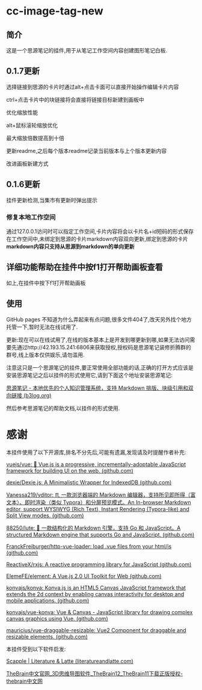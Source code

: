 # cc-image-tag-new

## 简介

这是一个思源笔记的挂件,用于从笔记工作空间内容创建图形笔记白板.

## 0.1.7更新

选择链接到思源的卡片时通过alt+点击卡面可以直接开始操作编辑卡片内容

ctrl+点击卡片中的块链接将会直接将链接目标新建到画板中

优化缩放性能

alt+鼠标滚轮缩放优化

最大缩放倍数提高到十倍

更新readme,之后每个版本readme记录当前版本与上个版本更新内容

改进画板新建方式

## 0.1.6更新

挂件更新检测,当集市有更新时弹出提示

### 修复本地工作空间

通过127.0.0.1访问时可以指定工作空间,卡片内容将会以卡片名+id短码的形式保存在工作空间中,未绑定到思源的卡片markdown内容双向更新,绑定到思源的卡片**markdown内容只支持从思源到markdown的单向更新**

## 详细功能帮助在挂件中按f1打开帮助画板查看

如上,在挂件中按下f1打开帮助画板

## 使用

GitHub pages 不知道为什么弄起来有点问题,很多文件404了,改天另外找个地方托管一下,暂时无法在线试用了.

更新:现在可以在线试用了,在线的版本基本上是开发到哪更新到哪,如果无法访问需要先通过http://42.193.15.241:6806来获取授权,授权码是思源笔记装修折腾群的群号,线上版本仅供娱乐,请勿滥用.

注意这只是一个思源笔记的挂件,要正常使用全部功能的话,正确的打开方式应该是安装思源笔记之后以挂件的形式使用它,请到下面这个地址安装思源笔记:

[思源笔记 - 本地优先的个人知识管理系统，支持 Markdown 排版、块级引用和双向链接 (b3log.org)](https://b3log.org/siyuan/)

然后参考思源笔记的帮助文档,以挂件的形式使用.

# 感谢

本挂件使用了以下开源库,排名不分先后,可能有遗漏,发现请及时提醒作者补充:

[vuejs/vue: 🖖 Vue.js is a progressive, incrementally-adoptable JavaScript framework for building UI on the web. (github.com)](https://github.com/vuejs/vue)

[dexie/Dexie.js: A Minimalistic Wrapper for IndexedDB (github.com)](https://github.com/dexie/Dexie.js)

[Vanessa219/vditor: ♏ 一款浏览器端的 Markdown 编辑器，支持所见即所得（富文本）、即时渲染（类似 Typora）和分屏预览模式。An In-browser Markdown editor, support WYSIWYG (Rich Text), Instant Rendering (Typora-like) and Split View modes. (github.com)](https://github.com/Vanessa219/vditor)

[88250/lute: 🎼 一款结构化的 Markdown 引擎，支持 Go 和 JavaScript。A structured Markdown engine that supports Go and JavaScript. (github.com)](https://github.com/88250/lute)

[FranckFreiburger/http-vue-loader: load .vue files from your html/js (github.com)](https://github.com/FranckFreiburger/http-vue-loader)

[ReactiveX/rxjs: A reactive programming library for JavaScript (github.com)](https://github.com/ReactiveX/rxjs)

[ElemeFE/element: A Vue.js 2.0 UI Toolkit for Web (github.com)](https://github.com/ElemeFE/element)

[konvajs/konva: Konva.js is an HTML5 Canvas JavaScript framework that extends the 2d context by enabling canvas interactivity for desktop and mobile applications. (github.com)](https://github.com/konvajs/konva)

[konvajs/vue-konva: Vue &amp; Canvas - JavaScript library for drawing complex canvas graphics using Vue. (github.com)](https://github.com/konvajs/vue-konva)

[mauricius/vue-draggable-resizable: Vue2 Component for draggable and resizable elements. (github.com)](https://github.com/mauricius/vue-draggable-resizable)

本挂件受到以下软件启发:

[Scapple | Literature &amp; Latte (literatureandlatte.com)](https://www.literatureandlatte.com/scapple/overview)

[TheBrain中文官网_3D思维导图软件_TheBrain12_TheBrain11下载正版授权-thebrain中文网](http://www.thebrain.com.cn/)
